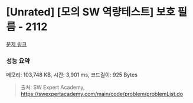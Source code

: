 # [Unrated] [모의 SW 역량테스트] 보호 필름 - 2112 

[문제 링크](https://swexpertacademy.com/main/code/problem/problemDetail.do?contestProbId=AV5V1SYKAaUDFAWu) 

### 성능 요약

메모리: 103,748 KB, 시간: 3,901 ms, 코드길이: 925 Bytes



> 출처: SW Expert Academy, https://swexpertacademy.com/main/code/problem/problemList.do